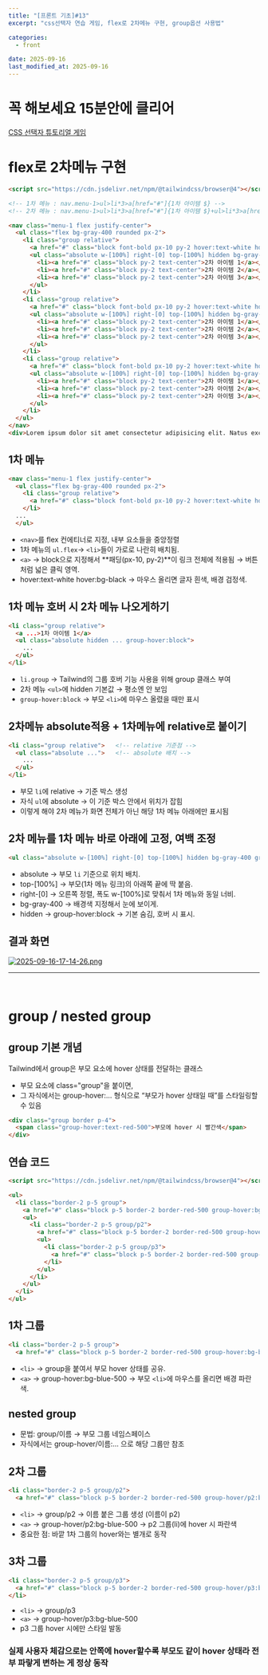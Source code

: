 ```yaml
---
title: "[프론트 기초]#13"
excerpt: "css선택자 연습 게임, flex로 2차메뉴 구현, group옵션 사용법"

categories:
  - front

date: 2025-09-16
last_modified_at: 2025-09-16
---
```


# 꼭 해보세요 15분안에 클리어
[CSS 선택자 튜토리얼 게임](https://flukeout.github.io/)


# flex로 2차메뉴 구현 

```html
<script src="https://cdn.jsdelivr.net/npm/@tailwindcss/browser@4"></script>

<!-- 1차 메뉴 : nav.menu-1>ul>li*3>a[href="#"]{1차 아이템 $} -->
<!-- 2차 메뉴 : nav.menu-1>ul>li*3>a[href="#"]{1차 아이템 $}+ul>li*3>a[href="#"]{2차 아이템 $} -->

<nav class="menu-1 flex justify-center">
  <ul class="flex bg-gray-400 rounded px-2">
    <li class="group relative">
      <a href="#" class="block font-bold px-10 py-2 hover:text-white hover:bg-black">1차 아이템 1</a>
      <ul class="absolute w-[100%] right-[0] top-[100%] hidden bg-gray-400 group-hover:block">
        <li><a href="#" class="block py-2 text-center">2차 아이템 1</a></li>
        <li><a href="#" class="block py-2 text-center">2차 아이템 2</a></li>
        <li><a href="#" class="block py-2 text-center">2차 아이템 3</a></li>
      </ul>
    </li>
    <li class="group relative">
      <a href="#" class="block font-bold px-10 py-2 hover:text-white hover:bg-black">1차 아이템 2</a>
      <ul class="absolute w-[100%] right-[0] top-[100%] hidden bg-gray-400 group-hover:block">
        <li><a href="#" class="block py-2 text-center">2차 아이템 1</a></li>
        <li><a href="#" class="block py-2 text-center">2차 아이템 2</a></li>
        <li><a href="#" class="block py-2 text-center">2차 아이템 3</a></li>
      </ul>
    </li>
    <li class="group relative">
      <a href="#" class="block font-bold px-10 py-2 hover:text-white hover:bg-black">1차 아이템 3</a>
      <ul class="absolute w-[100%] right-[0] top-[100%] hidden bg-gray-400 group-hover:block">
        <li><a href="#" class="block py-2 text-center">2차 아이템 1</a></li>
        <li><a href="#" class="block py-2 text-center">2차 아이템 2</a></li>
        <li><a href="#" class="block py-2 text-center">2차 아이템 3</a></li>
      </ul>
    </li>
  </ul>
</nav>
<div>Lorem ipsum dolor sit amet consectetur adipisicing elit. Natus excepturi non tempora molestiae dignissimos eveniet nam consequuntur? Suscipit assumenda beatae, distinctio ratione error dolorem nam in nulla molestiae ab! Magni.</div>
```

## 1차 메뉴

```html
<nav class="menu-1 flex justify-center">
  <ul class="flex bg-gray-400 rounded px-2">
    <li class="group relative">
      <a href="#" class="block font-bold px-10 py-2 hover:text-white hover:bg-black">1차 아이템 1</a>
    </li>
  ...
  </ul>
```

- `<nav>`를 flex 컨에티너로 지정, 내부 요소들을 중앙정렬
- 1차 메뉴의 `ul.flex`→ `<li>`들이 가로로 나란히 배치됨.
-	`<a>` → block으로 지정해서 **패딩(px-10, py-2)**이 링크 전체에 적용됨 → 버튼처럼 넓은 클릭 영역.
-	hover:text-white hover:bg-black → 마우스 올리면 글자 흰색, 배경 검정색.

## 1차 메뉴 호버 시 2차 메뉴 나오게하기

```html
<li class="group relative">
  <a ...>1차 아이템 1</a>
  <ul class="absolute hidden ... group-hover:block">
    ...
  </ul>
</li>
```

-	`li.group` → Tailwind의 그룹 호버 기능 사용을 위해 group 클래스 부여
-	2차 메뉴 `<ul>`에 hidden 기본값 → 평소엔 안 보임
-	`group-hover:block` → 부모 `<li>`에 마우스 올렸을 때만 표시

## 2차메뉴 absolute적용 + 1차메뉴에 relative로 붙이기
```html
<li class="group relative">   <!-- relative 기준점 -->
  <ul class="absolute ...">   <!-- absolute 배치 -->
    ...
  </ul>
</li>
```

-	부모 `li`에 relative → 기준 박스 생성
-	자식 `ul`에 absolute → 이 기준 박스 안에서 위치가 잡힘
-	이렇게 해야 2차 메뉴가 화면 전체가 아닌 해당 1차 메뉴 아래에만 표시됨

## 2차 메뉴를 1차 메뉴 바로 아래에 고정, 여백 조정

```html
<ul class="absolute w-[100%] right-[0] top-[100%] hidden bg-gray-400 group-hover:block">
```

-	absolute → 부모 `li` 기준으로 위치 배치.
-	top-[100%] → 부모(1차 메뉴 링크)의 아래쪽 끝에 딱 붙음.
-	right-[0] → 오른쪽 정렬, 폭도 w-[100%]로 맞춰서 1차 메뉴와 동일 너비.
-	bg-gray-400 → 배경색 지정해서 눈에 보이게.
-	hidden → group-hover:block → 기본 숨김, 호버 시 표시.


## 결과 화면
[![2025-09-16-17-14-26.png](https://i.postimg.cc/RCbDvBXh/2025-09-16-17-14-26.png)](https://postimg.cc/gr8DKf9b)

<hr>
</br>

# group / nested group

## group 기본 개념

Tailwind에서 group은 부모 요소에 hover 상태를 전달하는 클래스
-	부모 요소에 class="group"을 붙이면,
-	그 자식에서는 group-hover:... 형식으로 “부모가 hover 상태일 때”를 스타일링할 수 있음

```html
<div class="group border p-4">
  <span class="group-hover:text-red-500">부모에 hover 시 빨간색</span>
</div>
```

## 연습 코드

```html
<script src="https://cdn.jsdelivr.net/npm/@tailwindcss/browser@4"></script>

<ul>
  <li class="border-2 p-5 group">
    <a href="#" class="block p-5 border-2 border-red-500 group-hover:bg-blue-500">1차 아이템</a>
    <ul>
      <li class="border-2 p-5 group/p2">
        <a href="#" class="block p-5 border-2 border-red-500 group-hover/p2:bg-blue-500">2차 아이템</a>
        <ul>
          <li class="border-2 p-5 group/p3">
            <a href="#" class="block p-5 border-2 border-red-500 group-hover/p3:bg-blue-500">3차 아이템</a>
          </li>
        </ul>
      </li>
    </ul>
  </li>
</ul>
```

## 1차 그룹

```html
<li class="border-2 p-5 group">
  <a href="#" class="block p-5 border-2 border-red-500 group-hover:bg-blue-500">1차 아이템</a>
```

-	`<li>` → group을 붙여서 부모 hover 상태를 공유.
-	`<a>` → group-hover:bg-blue-500 → 부모 `<li>`에 마우스를 올리면 배경 파란색.

## nested group

-	문법: group/이름 → 부모 그룹 네임스페이스
-	자식에서는 group-hover/이름:... 으로 해당 그룹만 참조

## 2차 그룹

```html
<li class="border-2 p-5 group/p2">
  <a href="#" class="block p-5 border-2 border-red-500 group-hover/p2:bg-blue-500">2차 아이템</a>
```
-	`<li>` → group/p2 → 이름 붙은 그룹 생성 (이름이 p2)
-	`<a>` → group-hover/p2:bg-blue-500 → p2 그룹(li)에 hover 시 파란색
-	중요한 점: 바깥 1차 그룹의 hover와는 별개로 동작


## 3차 그룹

```html
<li class="border-2 p-5 group/p3">
  <a href="#" class="block p-5 border-2 border-red-500 group-hover/p3:bg-blue-500">3차 아이템</a>
</li>
```

-	`<li>` → group/p3
-	`<a>` → group-hover/p3:bg-blue-500
-	p3 그룹 hover 시에만 스타일 발동

### 실제 사용자 체감으로는 안쪽에 hover할수록 부모도 같이 hover 상태라 전부 파랗게 변하는 게 정상 동작


